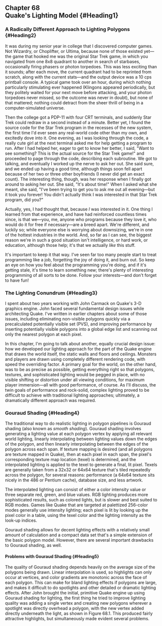 Chapter 68\
 Quake's Lighting Model {#Heading1}
-----------------------

### A Radically Different Approach to Lighting Polygons {#Heading2}

It was during my senior year in college that I discovered computer
games. Not Wizardry, or Choplifter, or Ultima, because none of those
existed yet—the game that hooked me was the original Star Trek game, in
which you navigated from one 8x8 quadrant to another in search of
starbases, occasionally firing phasers or photon torpedoes. This was
less exciting than it sounds; after each move, the current quadrant had
to be reprinted from scratch, along with the current stats—and the
output device was a 10 cps printball console. A typical game took over
an hour, during which nothing particularly stimulating ever happened
(Klingons appeared periodically, but they politely waited for your next
move before attacking, and your photon torpedoes never missed, so the
outcome was never in doubt), but none of that mattered; nothing could
detract from the sheer thrill of being in a computer-simulated universe.

Then the college got a PDP-11 with four CRT terminals, and suddenly Star
Trek could redraw in a second instead of a minute. Better yet, I found
the source code for the Star Trek program in the recesses of the new
system, the first time I'd ever seen any real-world code other than my
own, and excitedly dove into it. One evening, as I was looking through
the code, a really cute girl at the next terminal asked me for help
getting a program to run. After I had helped her, eager to get to know
her better, I said, "Want to see something? This is the actual source
for the Star Trek game!" and proceeded to page through the code,
describing each subroutine. We got to talking, and eventually I worked
up the nerve to ask her out. She said sure, and we ended up having a
good time, although things soon fell apart because of her two or three
other boyfriends (I never did get an exact count). The interesting
thing, though, was her response when I finally got around to asking her
out. She said, "It's about time!" When I asked what she meant, she said,
"I've been trying to get you to ask me out all evening—but it took you
forever! You didn't actually think I was interested in that Star Trek
program, did you?"

Actually, yes, I had thought that, because *I* was interested in it. One
thing I learned from that experience, and have had reinforced countless
times since, is that we—you, me, anyone who programs because they love
it, who would do it for free if necessary—are a breed apart. We're
different, and luckily so; while everyone else is worrying about
downsizing, we're in one of the hottest industries in the world. And, so
far as I can see, the biggest reason we're in such a good situation
isn't intelligence, or hard work, or education, although those help;
it's that we actually *like* this stuff.

It's important to keep it that way. I've seen far too many people start
to treat programming like a job, forgetting the joy of doing it, and
burn out. So keep an eye on how you feel about the programming you're
doing, and if it's getting stale, it's time to learn something new;
there's plenty of interesting programming of all sorts to be done.
Follow your interests—and don't forget to have fun!

### The Lighting Conundrum {#Heading3}

I spent about two years working with John Carmack on Quake's 3-D
graphics engine. John faced several fundamental design issues while
architecting Quake. I've written in earlier chapters about some of those
issues, including eliminating non-visible polygons quickly via a
precalculated potentially visible set (PVS), and improving performance
by inserting potentially visible polygons into a global edge list and
scanning out only the nearest polygon at each pixel.

In this chapter, I'm going to talk about another, equally crucial design
issue: how we developed our lighting approach for the part of the Quake
engine that draws the world itself, the static walls and floors and
ceilings. Monsters and players are drawn using completely different
rendering code, with speed the overriding factor. A primary goal for the
world, on the other hand, was to be as precise as possible, getting
everything right so that polygons, textures, and sophisticated lighting
would be pegged in place, with no visible shifting or distortion under
all viewing conditions, for maximum player immersion—all with good
performance, of course. As I'll discuss, the twin goals of performance
and rock-solid, complex lighting proved to be difficult to achieve with
traditional lighting approaches; ultimately, a dramatically different
approach was required.

### Gouraud Shading {#Heading4}

The traditional way to do realistic lighting in polygon pipelines is
Gouraud shading (also known as *smooth shading*). Gouraud shading
involves generating a lighting value at each polygon vertex by applying
all relevant world lighting, linearly interpolating between lighting
values down the edges of the polygon, and then linearly interpolating
between the edges of the polygon across each span. If texture mapping is
desired (and all polygons are texture mapped in Quake), then at each
pixel in each span, the pixel's corresponding texture map location
(texel) is determined, and the interpolated lighting is applied to the
texel to generate a final, lit pixel. Texels are generally taken from a
32x32 or 64x64 texture that's tiled repeatedly across the polygon, for
several reasons: performance (a 64x64 texture sits nicely in the 486 or
Pentium cache), database size, and less artwork.

The interpolated lighting can consist of either a color intensity value
or three separate red, green, and blue values. RGB lighting produces
more sophisticated results, such as colored lights, but is slower and
best suited to RGB modes. Games like Quake that are targeted at
palettized 256-color modes generally use intensity lighting; each pixel
is lit by looking up the pixel color in a table, using the texel color
and the lighting intensity as the look-up indices.

Gouraud shading allows for decent lighting effects with a relatively
small amount of calculation and a compact data set that's a simple
extension of the basic polygon model. However, there are several
important drawbacks to Gouraud shading, as well.

#### Problems with Gouraud Shading {#Heading5}

The quality of Gouraud shading depends heavily on the average size of
the polygons being drawn. Linear interpolation is used, so highlights
can only occur at vertices, and color gradients are monotonic across the
face of each polygon. This can make for bland lighting effects if
polygons are large, and makes it difficult to do spotlights and other
detailed or dramatic lighting effects. After John brought the initial,
primitive Quake engine up using Gouraud shading for lighting, the first
thing he tried to improve lighting quality was adding a single vertex
and creating new polygons wherever a spotlight was directly overhead a
polygon, with the new vertex added directly underneath the light, as
shown in Figure 68.1. This produced fairly attractive highlights, but
simultaneously made evident several problems.
